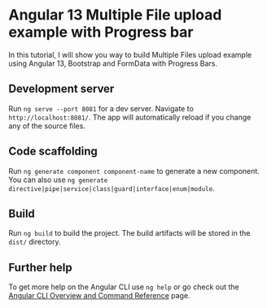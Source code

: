 # Angular 13 Multiple File upload example with Progress bar

In this tutorial, I will show you way to build Multiple Files upload example using Angular 13, Bootstrap and FormData with Progress Bars.

## Development server

Run `ng serve --port 8081` for a dev server. Navigate to `http://localhost:8081/`. The app will automatically reload if you change any of the source files.

## Code scaffolding

Run `ng generate component component-name` to generate a new component. You can also use `ng generate directive|pipe|service|class|guard|interface|enum|module`.

## Build

Run `ng build` to build the project. The build artifacts will be stored in the `dist/` directory.

## Further help

To get more help on the Angular CLI use `ng help` or go check out the [Angular CLI Overview and Command Reference](https://angular.io/cli) page.
